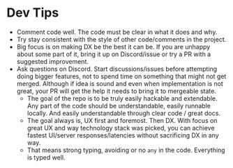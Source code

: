 # Dev Tips

- Comment code well. The code must be clear in what it does and why.
- Try stay consistent with the style of other code/comments in the project.
- Big focus is on making DX be the best it can be. If you are unhappy about some part of it, bring it up on Discord/issue or try a PR with a suggested improvement.
- Ask questions on Discord. Start discussions/issues before attempting doing bigger features, not to spend time on something that might not get merged. Although if idea is sound and even when implementation is not great, your PR will get the help it needs to bring it to mergeable state.
    - The goal of the repo is to be truly easily hackable and extendable. Any part of the code should be understandable, easily runnable locally. And easily understandable through clear code / great docs.
    - The goal always is, UX first and foremost. Then DX. With focus on great UX and way technology stack was picked, you can achieve fastest UI/server responses/latencies without sacrificing DX in any way.
    - That means strong typing, avoiding or no `any` in the code. Everything is typed well.
